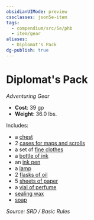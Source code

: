 ```yaml
---
obsidianUIMode: preview
cssclasses: json5e-item
tags:
  - compendium/src/5e/phb
  - item/gear
aliases:
  - Diplomat's Pack
dg-publish: true
---
```

# Diplomat's Pack
*Adventuring Gear*  

- **Cost**: 39 gp
- **Weight**: 36.0 lbs.

Includes:

- a [chest](compendium/items/chest.md)  
- 2 [cases for maps and scrolls](compendium/items/map-or-scroll-case.md)  
- a set of [fine clothes](compendium/items/fine-clothes.md)  
- a [bottle of ink](compendium/items/ink-1-ounce-bottle.md)  
- an [ink pen](compendium/items/ink-pen.md)  
- a [lamp](compendium/items/lamp.md)  
- 2 [flasks of oil](compendium/items/oil-flask.md)  
- 5 [sheets of paper](compendium/items/paper-one-sheet.md)  
- a [vial of perfume](compendium/items/perfume-vial.md)  
- [sealing wax](compendium/items/sealing-wax.md)  
- [soap](compendium/items/soap.md)  

*Source: SRD / Basic Rules*